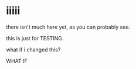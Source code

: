 iiiii
=====

there isn't much here yet, as you can probably see.

this is just for TESTING.

what if i changed this?

WHAT IF
